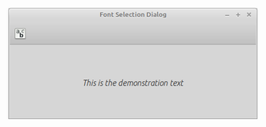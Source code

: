 ![alt text](https://github.com/agguro/gtk-programming/blob/master/gtk2.0/05-Dialogs/03-fontdialog/fontdialog.png)

